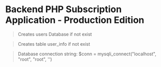 # Backend PHP Subscription Application - Production Edition

> Creates users Database if not exist

> Creates table user_info if not exist

> Database connection string: $conn = mysqli_connect("localhost", "root", "root", '')
